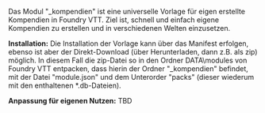 Das Modul "_kompendien" ist eine universelle Vorlage für eigen erstellte Kompendien in Foundry VTT.
Ziel ist, schnell und einfach eigene Kompendien zu erstellen und in verschiedenen Welten einzusetzen.

**Installation:** 
Die Installation der Vorlage kann über das Manifest erfolgen, ebenso ist aber der Direkt-Download (über Herunterladen, dann z.B. als zip) möglich. In diesem Fall die zip-Datei so in den Ordner DATA\modules von Foundry VTT entpacken, dass hierin der Ordner "_kompendien" befindet, mit der Datei "module.json" und dem Unterorder "packs" (dieser wiederum mit den enthaltenen *.db-Dateien).

**Anpassung für eigenen Nutzen:** 
TBD
